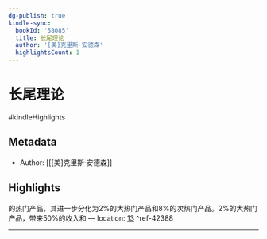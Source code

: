```yaml
---
dg-publish: true
kindle-sync:
  bookId: '58085'
  title: 长尾理论
  author: '[美]克里斯·安德森'
  highlightsCount: 1
---
```


# 长尾理论

#kindleHighlights

## Metadata
* Author: [[[美]克里斯·安德森]]

## Highlights
的热门产品，其进一步分化为2%的大热门产品和8%的次热门产品。2%的大热门产品，带来50%的收入和 — location: [13]() ^ref-42388

---
